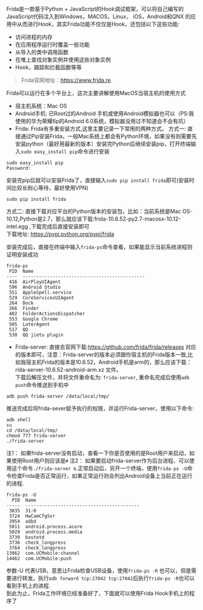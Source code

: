 Frida是一款基于Python + JavaScript的Hook调试框架，可以将自己编写的JavaScript代码注入到Windows，MACOS，Linux， iOS，Android和QNX 的应用中从而进行Hook，其实Frida功能不仅仅是Hook，还包括以下这些功能:

- 访问进程的内存
- 在应用程序运行时覆盖一些功能
- 从导入的类中调用函数
- 在堆上查找对象实例并使用这些对象实例
- Hook，跟踪和拦截函数等等

> Frida官网地址：https://www.frida.re.  

 Frida可以运行在多个平台上，这次主要讲解使用MacOS当宿主机的使用方式
 - 宿主机系统：Mac OS
 - Android手机: 已Root过的Android 手机或使用Android模拟器也可以（PS:我使用的华为荣耀6p的Android 6.0系统，模拟器没用过不知道会不会有坑）
 - Frida: Frida有多重安装方式,这里主要记录一下常用的两种方式。
 方式一:  直接通过Pip安装Frida，一般Mac系统上都会有Python环境，如果没有则需要先安装python（最好用最新的版本）安装完Python后继续安装pip，打开终端输入`sudo easy_install pip`命令进行安装
``` stylus
sudo easy_install pip
Password:
```
安装完pip后就可以安装Frida了，直接输入`sudo pip install frida`即可(安装时间比较长耐心等待，最好使用VPN)

``` stylus
sudo pip install frida
```

方式二: 直接下载对应平台的Python版本的安装包，比如：当前系统是Mac OS-10.12,Python是2.7，那么就应该下载:frida-10.6.52-py2.7-macosx-10.12-intel.egg ,下载完成后直接安装即可  
下载地址: https://pypi.python.org/pypi/frida  
 
安装完成后，直接在终端中输入`frida-ps`命令查看，如果能显示当前系统进程则证明安装成功
``` stylus
frida-ps
 PID  Name
----  ---------------------------------------------
 416  AirPlayUIAgent
 596  Android Studio
 551  AppleSpell.service
 529  CoreServicesUIAgent
 264  Dock
 266  Finder
 402  FolderActionsDispatcher
 553  Google Chrome
 505  LaterAgent
 517  QQ
 530  QQ jietu plugin
```
- Frida-server: 直接去官网下载:https://github.com/frida/frida/releases 对应的版本即可，注意：Frida-server的版本必须跟你宿主机的Frida版本一致,比如我宿主机Frida的版本是10.6.52，Android手机是arm的，那么应该下载：rida-server-10.6.52-android-arm.xz 文件。  
下载后解压文件，并将文件重命名为: `frida-server`, 重命名完成后使用`adb push`命令推送到手机中
``` stylus
adb push frida-server /data/local/tmp/
```
推送完成后将frida-sever赋予执行的权限，并运行Frida-server，使用以下命令:
``` stylus
adb shell
su
cd /data/local/tmp/
chmod 777 frida-server
./frida-server
```
注1： 如果frida-server没有启动，查看一下你是否使用的是Root用户来启动，如果使用Root用户则应该是`#`
注2： 如果要启动frida-server作为后台进程、可以使用这个命令`./frida-server &`
正常启动后，另开一个终端，使用`frida-ps -U`命令检查Frida是否正常运行，如果正常运行则会列出Android设备上当前正在运行的进程.
``` stylus
frida-ps -U
  PID  Name
-----  ------------------------------------------
 3835  31:0
 3724  HwCamCfgSvr
 3954  adbd
 5011  android.process.acore
 5029  android.process.media
 3739  bastetd
 3736  check_longpress
 3764  check_longpress
13962  com.UCMobile:channel
14462  com.UCMobile:push
```
参数-U 代表USB，意思让Frida检查USB设备，使用`frida-ps -R` 也可以，但是需要进行转发。执行`adb forward tcp:27042 tcp:27042`后执行`frida-ps -R`也可以看到手机上的进程.   
到此为止，Frida工作环境已经准备好了，下面就可以使用Frida Hook手机上的程序了